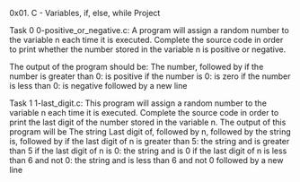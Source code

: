0x01. C - Variables, if, else, while Project 

Task 0 0-positive_or_negative.c: A program will assign a random number to the variable n each time it is executed. Complete the source code in order to print whether the number stored in the variable n is positive or negative.

The output of the program should be:
The number, followed by
if the number is greater than 0: is positive
if the number is 0: is zero
if the number is less than 0: is negative
followed by a new line


Task 1 1-last_digit.c: This program will assign a random number to the variable n each time it is executed. Complete the source code in order to print the last digit of the number stored in the variable n.
The output of this program will be
The string Last digit of, followed by
n, followed by
the string is, followed by
if the last digit of n is greater than 5: the string and is greater than 5
if the last digit of n is 0: the string and is 0
if the last digit of n is less than 6 and not 0: the string and is less than 6 and not 0
followed by a new line
